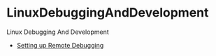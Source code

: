 # LinuxDebuggingAndDevelopment
Linux Debugging And Development



- [Setting up Remote Debugging](https://opencoursehub.cs.sfu.ca/bfraser/grav-cms/cmpt433/guides/files/DebuggingGuide.pdf)
